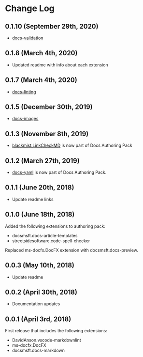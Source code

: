 # Change Log

## 0.1.10 (September 29th, 2020)

- [docs-validation](https://marketplace.visualstudio.com/items?itemName=docsmsft.docs-build)

## 0.1.8 (March 4th, 2020)

- Updated readme with info about each extension

## 0.1.7 (March 4th, 2020)

- [docs-linting](https://marketplace.visualstudio.com/items?itemName=docsmsft.docs-linting)

## 0.1.5 (December 30th, 2019)

- [docs-images](https://marketplace.visualstudio.com/items?itemName=docsmsft.docs-images)

## 0.1.3 (November 8th, 2019)

- [blackmist.LinkCheckMD](https://marketplace.visualstudio.com/items?itemName=blackmist.LinkCheckMD) is now part of Docs Authoring Pack

## 0.1.2 (March 27th, 2019)

- [docs-yaml](https://marketplace.visualstudio.com/items?itemName=docsmsft.docs-yaml) is now part of Docs Authoring Pack.

## 0.1.1 (June 20th, 2018)

- Update readme links

## 0.1.0 (June 18th, 2018)

Added the following extensions to authoring pack:

- docsmsft.docs-article-templates
- streetsidesoftware.code-spell-checker

Replaced ms-docfx.DocFX extension with docsmsft.docs-preview.

## 0.0.3 (May 10th, 2018)

- Update readme

## 0.0.2 (April 30th, 2018)

- Documentation updates

## 0.0.1 (April 3rd, 2018)

First release that includes the following extensions:

- DavidAnson.vscode-markdownlint
- ms-docfx.DocFX
- docsmsft.docs-markdown
